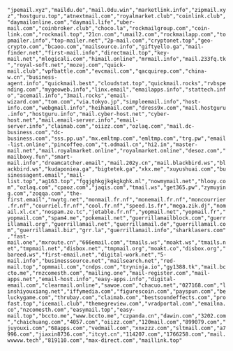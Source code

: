 ```"jpemail.xyz","maildu.de","mail.0du.win","marketlink.info","zipmail.xyz","hostguru.top","atnextmail.com","royalmarket.club","coinlink.club","daymailonline.com","daymail.life","uber-mail.com","coinbroker.club","choco.la","rockmailgroup.com","coin-link.com","rockmail.top","21cn.com","umail2.com","rockmailapp.com","topmailer.info","top-mailer.net","2p-mail.com","cryptonet.top","geo-crypto.com","bcaoo.com","mailsource.info","giftyello.ga","mail-finder.net","first-mail.info","directmail.top","key-mail.net","mlogicali.com","himail.online","mrmail.info","mail.233fq.tk","royal-soft.net","mozej.com","quick-mail.club","vpfbattle.com","evcmail.com","qacquirep.com","china-w.cn","business-agent.info","quickmail.best","cloudstat.top","quickmail.rocks","rvbspending.com","mygeoweb.info","linx.email","emailapps.info","stattech.info","acemail.info","3mail.rocks","email-wizard.com","tom.com","via.tokyo.jp","simpleemail.info","host-info.com","webgmail.info","heihamail.com","dress9x.com","mail.hostguru.info","hostguru.info","mail.cyber-host.net","cyber-host.net","mail.email-server.info","email-server.info","claimab.com","oiizz.com","ozlaq.com","mail.dc-business.com","dc-business.com","sss.pp.ua","mx.emltmp.com","emltmp.com","trg.pw","email-list.online","pincoffee.com","t.odmail.cn","hi2.in","master-mail.net","mail.royalmarket.online","royalmarket.online","desoz.com","mailboxy.fun","smart-mail.info","dreamcatcher.email","mail.202y.cn","mail.blackbird.ws","blackbird.ws","kudaponiea.ga","bigtetek.ga","xkx.me","xuyushuai.com","businessagent.email","mail-list.top","ag163.top","fggjghkgjkgkgkghk.ml","nowmymail.net","hlooy.com","ozlaq.com","cpaoz.com","jaqis.com","tmail.ws","get365.pw","zymuying.com","zoqqa.com","the-first.email","nwytg.net","monmail.fr.nf","monemail.fr.nf","moncourrier.fr.nf","courriel.fr.nf","cool.fr.nf","speed.1s.fr","mega.zik.dj","nomail.xl.cx","nospam.ze.tc","jetable.fr.nf","yopmail.net","yopmail.fr","yopmail.com","spam4.me","pokemail.net","guerrillamailblock.com","guerrillamail.org","guerrillamail.net","guerrillamail.de","guerrillamail.com","guerrillamail.biz","grr.la","guerrillamail.info","sharklasers.com","fast-mail.one","mxroute.cn","666email.com","tmails.ws","moakt.ws","tmails.net","tmpmail.net","disbox.net","tmpmail.org","moakt.co","disbox.org","bareed.ws","first-email.net","digital-work.net","5-mail.info","businesssource.net","mailsearch.net","red-mail.top","opmmail.com","cndps.com","tryninja.io","gy1388.tk","mail.bccto.me","rnzcomesth.com","mailing.one","mail-register.com","mail-apps.net","email-host.info","easy-apps.info","digital-email.com","clearmail.online","sawoe.com","chacuo.net","027168.com","linshiyouxiang.net","iffymedia.com","figurescoin.com","payspun.com","beluckygame.com","thrubay.com","claimab.com","bestsoundeffects.com","profast.top","icemail.club","themegreview.com","vradportal.com","emailna.co","nzcomesth.com","easymail.top","easy-mail.top","bccto.me","www.bccto.me","czpanda.cn","dawin.com","3202.com","chaichuang.com","4057.com","oiizz.com","120mail.com","899079.com","juyouxi.com","68apps.com","vedmail.com","xnxzzz.com","sltmail.com","a7996.com","jiaxin8736.com","itcyt.cn","114207.com","1766258.com","mail.wvwvw.tech","819110.com","max-direct.com","maillink.top"```